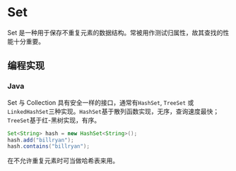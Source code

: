 # Set

Set 是一种用于保存不重复元素的数据结构。常被用作测试归属性，故其查找的性能十分重要。

## 编程实现


### Java

Set 与 Collection 具有安全一样的接口，通常有`HashSet`, `TreeSet` 或 `LinkedHashSet`三种实现。`HashSet`基于散列函数实现，无序，查询速度最快；`TreeSet`基于红-黑树实现，有序。

```java
Set<String> hash = new HashSet<String>();
hash.add("billryan");
hash.contains("billryan");
```

在不允许重复元素时可当做哈希表来用。
